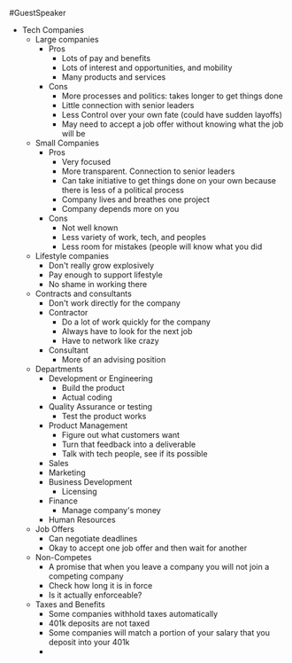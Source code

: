 #GuestSpeaker 

- Tech Companies
	- Large companies
		- Pros
			- Lots of pay and benefits
			- Lots of interest and opportunities, and mobility
			- Many products and services
		- Cons
			- More processes and politics: takes longer to get things done
			- Little connection with senior leaders
			- Less Control over your own fate (could have sudden layoffs)
			- May need to accept a job offer without knowing what the job will be
	- Small Companies
		- Pros
			- Very focused
			- More transparent. Connection to senior leaders
			- Can take initiative to get things done on your own because there is less of a political process
			- Company lives and breathes one project
			- Company depends more on you
		- Cons
			- Not well known
			- Less variety of work, tech, and peoples
			- Less room for mistakes (people will know what you did
	- Lifestyle companies
		- Don't really grow explosively
		- Pay enough to support lifestyle
		- No shame in working there
	- Contracts and consultants
		- Don't work directly for the company
		- Contractor
			- Do a lot of work quickly for the company
			- Always have to look for the next job
			- Have to network like crazy
		- Consultant
			- More of an advising position
	- Departments
		- Development or Engineering 
			- Build the product
			- Actual coding
		- Quality Assurance or testing
			- Test the product works
		- Product Management
			- Figure out what customers want 
			- Turn that feedback into a deliverable
			- Talk with tech people, see if its possible
		- Sales
		- Marketing
		- Business Development
			- Licensing
		- Finance
			- Manage company's money
		- Human Resources
	- Job Offers
		- Can negotiate deadlines
		- Okay to accept one job offer and then wait for another
	- Non-Competes
		- A promise that when you leave a company you will not join a competing company
		- Check how long it is in force
		- Is it actually enforceable? 
	- Taxes and Benefits
		- Some companies withhold taxes automatically
		- 401k deposits are not taxed 
		- Some companies will match a portion of your salary that you deposit into your 401k
		- 